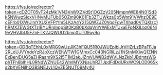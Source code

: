 https://fvs.io/redirector?token=dDZOT05vT24zMk1VN3VnWXZVdSt1OGZzV205NmpmWE84N01Sd3k5NWwzSlcxVHNvMUFUb05OZm90K01Fb3ZTUWkza0p5Wm91VWhzOE9EcEFrb01XWUlmYXU2VFFtYm5LKzA4Y215QWZJZ0VqdFdwTXhad0VTQXIzc1hRMXZEWGtXTzlBYURrdnppSit0KzB0bXdqVnYrWjExMTJxaEFpNXlLbz06Ni9vVHVJbU5FZnFTK2JQWUU2bmpXUT09uyRq

https://fvs.io/redirector?token=ODBqTEhhL0xMRG9wUzJlK3hFQU51R0JWUEplblJrVHZrLzBPaFFJa2RLdUJVYndoYzRJbXczWEhWTW1GMmxCc043NGRiLzJ1NStnMXlwQ1ZNNExBenlDUG5aZHRaam9XS2I5T1M2akJlZmVUWjB2dWVLNzZkb1JBdmtsWGphTFh6blhHL0RNdWZNUE42WmlMYXNjaUhRZ1JpdFdDdURxWC9LOD06Sks2bXVENjlhQ3BSNEJvL1QvZE5NUT09My4U

